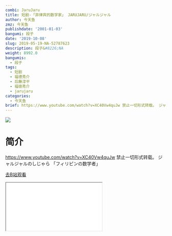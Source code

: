 ```yaml
---
combi: JaruJaru
title: 短剧-「菲律宾的数学家」 JARUJARU/ジャルジャル
author: 今天鱼
zmz: 今天鱼
publishdate: '2001-01-03'
bangumi: 段子
date: '2019-10-08'
slug: 2019-05-19-NA-52787623
description: 段子&#8226;NA
weight: 8992.0
bangumis:
  - 段子
tags:
  - 短剧
  - 福德秀介
  - 后藤淳平
  - 福徳秀介
  - jarujaru
categories:
  - 今天鱼
brief: https://www.youtube.com/watch?v=XC40Vw4quJw 禁止一切形式转载。 ジャルジャルのしじゃら 「フィリピンの数学者」
---
```

![](https://i.imgur.com/tdW5rj5.jpg)
# 简介  
https://www.youtube.com/watch?v=XC40Vw4quJw
禁止一切形式转载。
ジャルジャルのしじゃら 「フィリピンの数学者」  

[去B站观看](https://www.bilibili.com/video/av52787623/)
<div class ="resp-container"><iframe class="testiframe" src="//player.bilibili.com/player.html?aid=52787623"", scrolling="no", allowfullscreen="true" > </iframe></div> 
